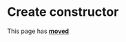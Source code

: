 # Create constructor

This page has [**moved**](https://lib-docs.delphidabbler.com/Streams/3/API/TPJIStreamWrapper-Create)